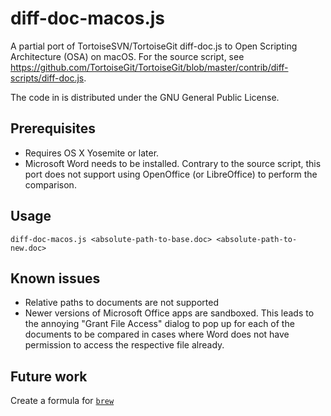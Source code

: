 # diff-doc-macos.js

A partial port of TortoiseSVN/TortoiseGit diff-doc.js to Open Scripting Architecture (OSA) on macOS.
For the source script, see https://github.com/TortoiseGit/TortoiseGit/blob/master/contrib/diff-scripts/diff-doc.js.

The code in is distributed under the GNU General Public License. 

## Prerequisites

* Requires OS X Yosemite or later.
* Microsoft Word needs to be installed. Contrary to the source script, this port
does not support using OpenOffice (or LibreOffice) to perform the comparison. 

## Usage 

`diff-doc-macos.js <absolute-path-to-base.doc> <absolute-path-to-new.doc>`

## Known issues

* Relative paths to documents are not supported 
* Newer versions of Microsoft Office apps are sandboxed. This leads to the annoying
"Grant File Access" dialog to pop up for each of the documents to be compared in cases
where Word does not have permission to access the respective file already.

## Future work

Create a formula for [`brew`](https://github.com/Homebrew)
